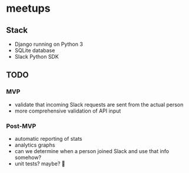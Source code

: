 # meetups

## Stack

- Django running on Python 3
- SQLite database
- Slack Python SDK

## TODO

### MVP

- validate that incoming Slack requests are sent from the actual person
- more comprehensive validation of API input

### Post-MVP

- automatic reporting of stats
- analytics graphs
- can we determine when a person joined Slack and use that info somehow?
- unit tests? maybe? 😬
